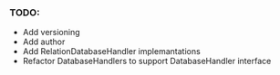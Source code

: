 ### TODO:
- Add versioning
- Add author
- Add RelationDatabaseHandler implemantations
- Refactor DatabaseHandlers to support DatabaseHandler interface